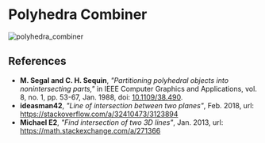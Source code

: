 # Polyhedra Combiner

![polyhedra_combiner](https://github.com/648trindade/polyhedra_combiner/actions/workflows/main.yml/badge.svg)

## References
* **M. Segal and C. H. Sequin**, *"Partitioning polyhedral objects into nonintersecting parts,"* in IEEE Computer Graphics and Applications, vol. 8, no. 1, pp. 53-67, Jan. 1988, doi: [10.1109/38.490](https://doi.org/10.1109/38.490).
* **ideasman42**, *"Line of intersection between two planes"*, Feb. 2018, url: https://stackoverflow.com/a/32410473/3123894
* **Michael E2**, *"Find intersection of two 3D lines"*, Jan. 2013, url: https://math.stackexchange.com/a/271366